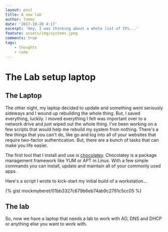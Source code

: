```yaml
---
layout: post
title: A new lab
author: Tommy
date: '2017-10-28 4:17'
excerpt: 'Hey, I was thinking about a whole list of IPs...'
feature: assets/img/systems.jpeg
comments: true
tags:
    - thoughts
    - code
---
```

# The Lab setup laptop

## The Laptop

The other night, my laptop decided to update and something went seriously sideways and I wound up rebuilding the whole thing. But, I saved everything, luckily. I moved everything I felt was important over to a network drive and just wiped out the whole thing. I've been working on a few scripts that would help me rebuild my system from nothing. There's a few things that you can't do, like go and log into all of your websites that require two-factor authentication. But, there are a bunch of tasks that can make you life easier.

The first tool that I install and use is [chocolatey](https://chocolatey.org/)\. Chocolatey is a package management framework like YUM or APT in Linux. With a few simple commands you can install, update and maintain all of your commonly used apps.

Here's a script I wrote to kick-start my initial build of a workstation...

{% gist mockmyberet/01bb3327c679b6eb74ab9c2791c5cc05 %}

## The lab

So, now we have a laptop that needs a lab to work with AD, DNS and DHCP or anything else you want to work with.
